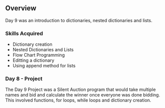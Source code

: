 ## Overview

Day 9 was an introduction to dictionaries, nested dictionaries and lists. 

### Skills Acquired
* Dictionary creation
* Nested Dictionaries and Lists
* Flow Chart Programming
* Editting a dictionary
* Using append method for lists
  

### Day 8 - Project 

The Day 9 Project was a Silent Auction program that would take multiple names and bid and calculate the winner once everyone was done bidding. This involved functions, for loops, while loops and dictionary creation. 
